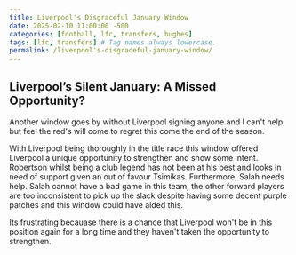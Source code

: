 ```yaml
---
title: Liverpool's Disgraceful January Window
date: 2025-02-10 11:00:00 -500
categories: [football, lfc, transfers, hughes]
tags: [lfc, transfers] # Tag names always lowercase.
permalink: /liverpool's-disgraceful-january-window/
---
```


## Liverpool’s Silent January: A Missed Opportunity?

Another window goes by without Liverpool signing anyone and I can't help but feel the red's will come to regret this come the end of the season.

With Liverpool being thoroughly in the title race this window offered Liverpool a unique opportunity to strengthen and show some intent. Robertson whilst being a club legend has not been at his best and looks in need of support given an out of favour Tsimikas. Furthermore, Salah needs help. Salah cannot have a bad game in this team, the other forward players are too inconsistent to pick up the slack despite having some decent purple patches and this window could have aided this.

Its frustrating becauase there is a chance that Liverpool won't be in this position again for a long time and they haven't taken the opportunity to strengthen.










